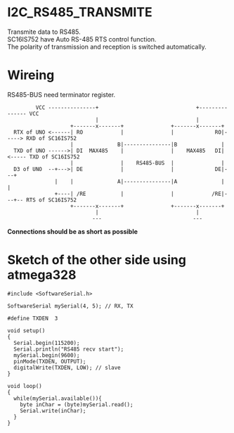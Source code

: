 # I2C_RS485_TRANSMITE
Transmite data to RS485.   
SC16IS752 have Auto RS-485 RTS control function.   
The polarity of transmission and reception is switched automatically.   

# Wireing
RS485-BUS need terminator register.   

```
         VCC ---------------+                               +--------------- VCC
                            |                               |
                    +-------x-------+               +-------x-------+
  RTX of UNO <------| RO            |               |             RO|-----> RXD of SC16IS752
                    |              B|---------------|B              |
  TXD of UNO ------>| DI  MAX485    |               |    MAX485   DI|<----- TXD of SC16IS752
                    |               |    RS485-BUS  |               |
  D3 of UNO  --+--->| DE            |               |             DE|---+
               |    |              A|---------------|A              |   |
               +----| /RE           |               |            /RE|---+-- RTS of SC16IS752
                    +-------x-------+               +-------x-------+
                            |                               |
                           ---                             ---
```

__Connections should be as short as possible__

# Sketch of the other side using atmega328
```
#include <SoftwareSerial.h>

SoftwareSerial mySerial(4, 5); // RX, TX

#define TXDEN  3

void setup()
{
  Serial.begin(115200);
  Serial.println("RS485 recv start");
  mySerial.begin(9600);
  pinMode(TXDEN, OUTPUT);
  digitalWrite(TXDEN, LOW); // slave
}

void loop()
{
  while(mySerial.available()){
    byte inChar = (byte)mySerial.read();
    Serial.write(inChar);
  }
}
```

